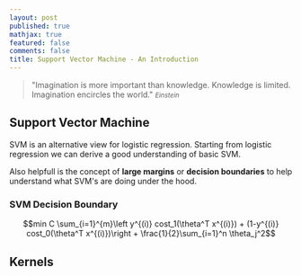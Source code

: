 ```yaml
---
layout: post
published: true
mathjax: true
featured: false
comments: false
title: Support Vector Machine - An Introduction
---
```

>&quot;Imagination is more important than knowledge. Knowledge is limited. Imagination encircles the world.&quot;
><small><cite title="Einstein">Einstein</cite></small>

## Support Vector Machine
SVM is an alternative view for logistic regression. Starting from logistic regression we can derive a good understanding of basic SVM.



Also helpfull is the concept of **large margins** or **decision boundaries** to help understand what SVM's are doing under the hood.

### SVM Decision Boundary
$$min C \sum_{i=1}^{m}\left y^{(i)} cost_1(\theta^T x^{(i)}) + (1-y^{(i)} cost_0(\theta^T x^{(i)})\right + \frac{1}{2}\sum_{i=1}^n \theta_j^2$$

## Kernels
